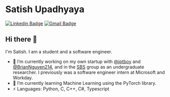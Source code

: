 

<!--
**SatishUpadhyaya/SatishUpadhyaya** is a ✨ _special_ ✨ repository because its `README.md` (this file) appears on your GitHub profile.

Here are some ideas to get you started:

- 🔭 I’m currently working on ...
- 🌱 I’m currently learning ...
- 👯 I’m looking to collaborate on ...
- 🤔 I’m looking for help with ...
- 💬 Ask me about ...
- 📫 How to reach me: ...
- 😄 Pronouns: ...
- ⚡ Fun fact: ...
-->

# Satish Upadhyaya
[![Linkedin Badge](https://img.shields.io/badge/-satishupadhyaya-blue?style=flat-square&logo=Linkedin&logoColor=white&link=https://www.linkedin.com/in/satishupadhyaya/)](https://www.linkedin.com/in/satishupadhyaya/)
[![Gmail Badge](https://img.shields.io/badge/-satishrajupadhyaya@gmail.com-c14438?style=flat-square&logo=Gmail&logoColor=white&link=mailto:satishrajupadhyaya@gmail.com)](mailto:satishrajupadhyaya@gmail.com)

## Hi there 👋

I'm Satish. I am a student and a software engineer.

- 🔭 I’m currently working on my own startup with [@jptboy](https://github.com/jptboy) and [@BrianNguyen214](https://github.com/BrianNguyen214), and in the [SBS](https://www.colorado.edu/lab/sbs/satish-upadhyaya) group as an undergraduate researcher. I previously was a software engineer intern at Microsoft and Workday.
- 🌱 I’m currently learning Machine Learning using the PyTorch library.
- ⚡ Languages: Python, C, C++, C#, Typescript
